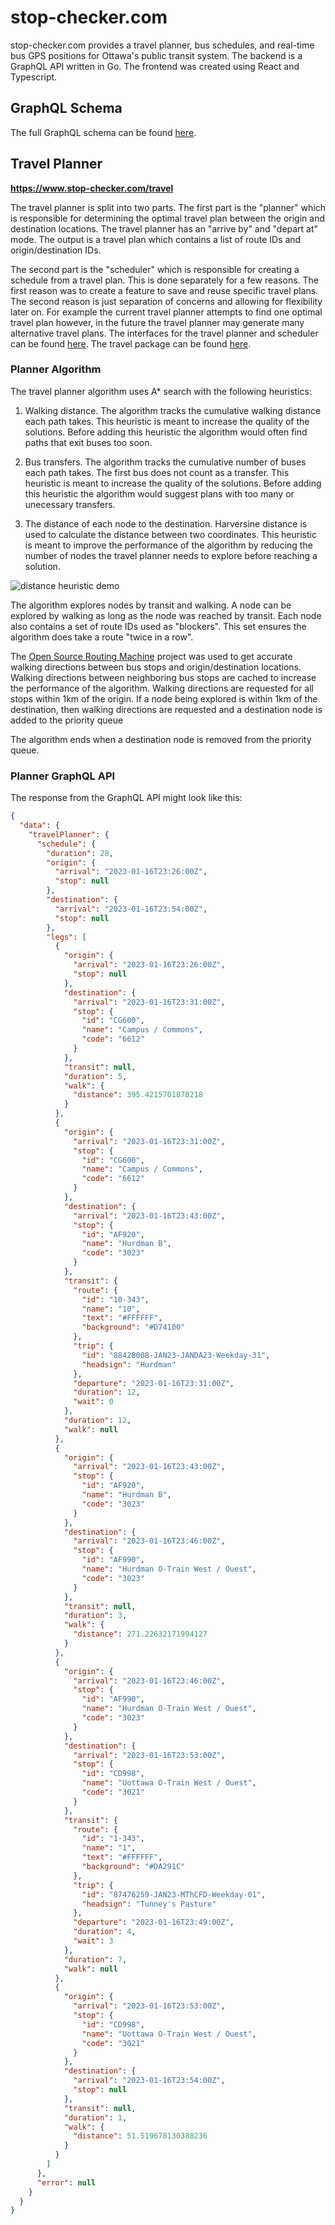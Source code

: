 # stop-checker.com

stop-checker.com provides a travel planner, bus schedules, and real-time bus GPS positions for Ottawa's public transit system.
The backend is a GraphQL API written in Go. The frontend was created using React and Typescript.

## GraphQL Schema

The full GraphQL schema can be found [here](https://github.com/danielholmes839/stop-checker.com-2/blob/main/backend/schema.graphql).

## Travel Planner

**https://www.stop-checker.com/travel**

The travel planner is split into two parts. The first part is the "planner" which is responsible for determining the optimal travel plan between the origin and destination locations. The travel planner has an "arrive by" and "depart at" mode. The output is a travel plan which contains a list of route IDs and origin/destination IDs.

The second part is the "scheduler" which is responsible for creating a schedule from a travel plan.
This is done separately for a few reasons. The first reason was to create a feature to save and reuse specific travel plans. The second reason is just separation of concerns and allowing for flexibility later on. For example the current travel planner attempts to find one optimal travel plan however, in the future the travel planner may generate many alternative travel plans.
The interfaces for the travel planner and scheduler can be found [here](https://github.com/danielholmes839/stop-checker.com-2/blob/18503348549fbd9791376ca73fa5b786b2e91d25/backend/application/services/services.go#L10-L18). The travel package can be found [here](https://github.com/danielholmes839/stop-checker.com-2/tree/main/backend/features/travel).

### Planner Algorithm

The travel planner algorithm uses A\* search with the following heuristics:

1. Walking distance. The algorithm tracks the cumulative walking distance each path takes. This heuristic is meant to increase the quality of the solutions. Before adding this heuristic the algorithm would often find paths that exit buses too soon.

2. Bus transfers. The algorithm tracks the cumulative number of buses each path takes. The first bus does not count as a transfer. This heuristic is meant to increase the quality of the solutions. Before adding this heuristic the algorithm would suggest plans with too many or unecessary transfers.

3. The distance of each node to the destination. Harversine distance is used to calculate the distance between two coordinates. This heuristic is meant to improve the performance of the algorithm by reducing the number of nodes the travel planner needs to explore before reaching a solution.

![distance heuristic demo](./docs/distance-heuristics-1-3.png)

The algorithm explores nodes by transit and walking. A node can be explored by walking as long as the node was reached by transit.
Each node also contains a set of route IDs used as "blockers". This set ensures the algorithm does take a route "twice in a row".

The [Open Source Routing Machine](https://project-osrm.org/) project was used to get accurate walking directions between bus stops and origin/destination locations.
Walking directions between neighboring bus stops are cached to increase the performance of the algorithm. Walking directions are requested for all stops within 1km of the origin.
If a node being explored is within 1km of the destination, then walking directions are requested and a destination node is added to the priority queue

The algorithm ends when a destination node is removed from the priority queue.

### Planner GraphQL API

The response from the GraphQL API might look like this:

```json
{
  "data": {
    "travelPlanner": {
      "schedule": {
        "duration": 28,
        "origin": {
          "arrival": "2023-01-16T23:26:00Z",
          "stop": null
        },
        "destination": {
          "arrival": "2023-01-16T23:54:00Z",
          "stop": null
        },
        "legs": [
          {
            "origin": {
              "arrival": "2023-01-16T23:26:00Z",
              "stop": null
            },
            "destination": {
              "arrival": "2023-01-16T23:31:00Z",
              "stop": {
                "id": "CG600",
                "name": "Campus / Commons",
                "code": "6612"
              }
            },
            "transit": null,
            "duration": 5,
            "walk": {
              "distance": 395.4215701870218
            }
          },
          {
            "origin": {
              "arrival": "2023-01-16T23:31:00Z",
              "stop": {
                "id": "CG600",
                "name": "Campus / Commons",
                "code": "6612"
              }
            },
            "destination": {
              "arrival": "2023-01-16T23:43:00Z",
              "stop": {
                "id": "AF920",
                "name": "Hurdman B",
                "code": "3023"
              }
            },
            "transit": {
              "route": {
                "id": "10-343",
                "name": "10",
                "text": "#FFFFFF",
                "background": "#D74100"
              },
              "trip": {
                "id": "88428008-JAN23-JANDA23-Weekday-31",
                "headsign": "Hurdman"
              },
              "departure": "2023-01-16T23:31:00Z",
              "duration": 12,
              "wait": 0
            },
            "duration": 12,
            "walk": null
          },
          {
            "origin": {
              "arrival": "2023-01-16T23:43:00Z",
              "stop": {
                "id": "AF920",
                "name": "Hurdman B",
                "code": "3023"
              }
            },
            "destination": {
              "arrival": "2023-01-16T23:46:00Z",
              "stop": {
                "id": "AF990",
                "name": "Hurdman O-Train West / Ouest",
                "code": "3023"
              }
            },
            "transit": null,
            "duration": 3,
            "walk": {
              "distance": 271.22632171994127
            }
          },
          {
            "origin": {
              "arrival": "2023-01-16T23:46:00Z",
              "stop": {
                "id": "AF990",
                "name": "Hurdman O-Train West / Ouest",
                "code": "3023"
              }
            },
            "destination": {
              "arrival": "2023-01-16T23:53:00Z",
              "stop": {
                "id": "CD998",
                "name": "Uottawa O-Train West / Ouest",
                "code": "3021"
              }
            },
            "transit": {
              "route": {
                "id": "1-343",
                "name": "1",
                "text": "#FFFFFF",
                "background": "#DA291C"
              },
              "trip": {
                "id": "87476259-JAN23-MThCFD-Weekday-01",
                "headsign": "Tunney's Pasture"
              },
              "departure": "2023-01-16T23:49:00Z",
              "duration": 4,
              "wait": 3
            },
            "duration": 7,
            "walk": null
          },
          {
            "origin": {
              "arrival": "2023-01-16T23:53:00Z",
              "stop": {
                "id": "CD998",
                "name": "Uottawa O-Train West / Ouest",
                "code": "3021"
              }
            },
            "destination": {
              "arrival": "2023-01-16T23:54:00Z",
              "stop": null
            },
            "transit": null,
            "duration": 1,
            "walk": {
              "distance": 51.519678130388236
            }
          }
        ]
      },
      "error": null
    }
  }
}
```
